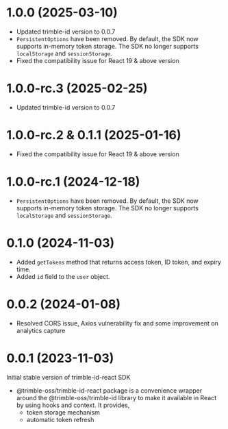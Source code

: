 # 1.0.0 (2025-03-10)

- Updated trimble-id version to 0.0.7
- `PersistentOptions` have been removed. By default, the SDK now supports in-memory token storage. The SDK no longer supports `localStorage` and `sessionStorage`.
- Fixed the compatibility issue for React 19 & above version

# 1.0.0-rc.3 (2025-02-25)

- Updated trimble-id version to 0.0.7

# 1.0.0-rc.2 & 0.1.1 (2025-01-16)

- Fixed the compatibility issue for React 19 & above version


# 1.0.0-rc.1 (2024-12-18)

- `PersistentOptions` have been removed. By default, the SDK now supports in-memory token storage. The SDK no longer supports `localStorage` and `sessionStorage`.

# 0.1.0 (2024-11-03)

- Added `getTokens` method that returns access token, ID token, and expiry time.
- Added `id` field to the `user` object.

# 0.0.2 (2024-01-08)

- Resolved CORS issue, Axios vulnerability fix and some improvement on analytics capture

# 0.0.1 (2023-11-03)

Initial stable version of trimble-id-react SDK

- @trimble-oss/trimble-id-react package is a convenience wrapper around the @trimble-oss/trimble-id library to make it available in React by using hooks and context. It provides, 
    - token storage mechanism
    - automatic token refresh
